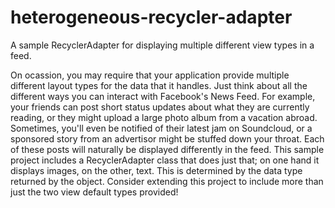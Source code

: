 # heterogeneous-recycler-adapter
A sample RecyclerAdapter for displaying multiple different view types in a feed.

On ocassion, you may require that your application provide multiple different layout types for the data that it handles. Just think about all the different ways you can interact with Facebook's News Feed. For example, your friends can post short status updates about what they are currently reading, or they might upload a large photo album from a vacation abroad. Sometimes, you'll even be notified of their latest jam on Soundcloud, or a sponsored story from an advertisor might be stuffed down your throat. Each of these posts will naturally be displayed differently in the feed. This sample project includes a RecyclerAdapter class that does just that; on one hand it displays images, on the other, text. This is determined by the data type returned by the object. Consider extending this project to include more than just the two view default types provided!
